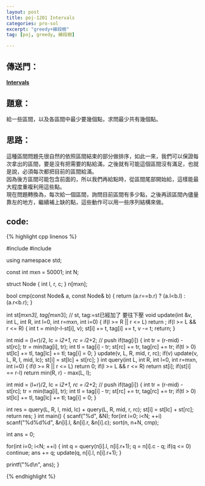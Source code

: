 ```yaml
---
layout: post
title: poj-1201 Intervals
categories: pro-sol
excerpt: "greedy+線段樹"
tag: [poj, greedy, 線段樹]

---
```


## 傳送門：

#### [Intervals](http://poj.org/problem?id=1201)

## 題意：

給一些區間，以及各區間中最少要幾個點，求問最少共有幾個點。

## 思路：

這種區間問題先很自然的依照區間結束的部分做排序，如此一來，我們可以保證每次拿出的區間，要是沒有把需要的點給滿，之後就有可能這個區間沒有滿足，也就是說，必須每次都把目前的區間給滿。  
因為後方區間可能包含前面的，所以我們再給點時，從區間尾部開始給，這樣能最大程度重複利用這些點。  
現在問題轉換為，每次給一個區間，詢問目前區間有多少點，之後再該區間內儘量靠左的地方，繼續補上缺的點，這些動作可以用一些序列結構來做。

## code:

{% highlight cpp linenos %}

#include <cstdio>
#include <algorithm>

using namespace std;

const int mxn = 50001;
int N;

struct Node {
  int l, r, c;
} n[mxn];

bool cmp(const Node& a, const Node& b) {
  return (a.r==b.r) ? (a.l<b.l) : (a.r<b.r);
}

int st[mxn*3], tag[mxn*3];    // st, tag:=st已經加了 要往下壓
void update(int &v, int L, int R, int l=0, int r=mxn, int i=0) {
  if(l >= R || r <= L) return ;
  if(l >= L && r <= R) {
    int t = min(r-l-st[i], v);
    st[i] += t, tag[i] += t, v -= t;
    return;
  }
    
  int mid = (l+r)/2, lc = i*2+1, rc = i*2+2;
  // push
  if(tag[i]) {
    int tr = (r-mid) - st[rc];
    tr = min(tag[i], tr);
    int tl = tag[i] - tr;
    st[rc] += tr, tag[rc] += tr;
    if(tl > 0) st[lc] += tl, tag[lc] += tl;
    tag[i] = 0;
  }
  update(v, L, R, mid, r, rc);
  if(v) update(v, L, R, l, mid, lc);
  st[i] = st[lc] + st[rc];
}
int query(int L, int R, int l=0, int r=mxn, int i=0) {
  if(l >= R || r <= L) return 0;
  if(l >= L && r <= R) return st[i];
  if(st[i] == r-l) return min(R, r) - max(L, l);
    
  int mid = (l+r)/2, lc = i*2+1, rc = i*2+2;
  // push
  if(tag[i]) {
    int tr = (r-mid) - st[rc];
    tr = min(tag[i], tr);
    int tl = tag[i] - tr;
    st[rc] += tr, tag[rc] += tr;
    if(tl > 0) st[lc] += tl, tag[lc] += tl;
    tag[i] = 0;
  }

  int res = query(L, R, l, mid, lc) + query(L, R, mid, r, rc);
  st[i] = st[lc] + st[rc];
  return res;
}
int main() {
  scanf("%d", &N);
  for(int i=0; i<N; ++i)
    scanf("%d%d%d", &n[i].l, &n[i].r, &n[i].c);
  sort(n, n+N, cmp);

  int ans = 0;

  for(int i=0; i<N; ++i) {
    int q = query(n[i].l, n[i].r+1);
    q = n[i].c - q;
    if(q <= 0) continue;
    ans += q;
    update(q, n[i].l, n[i].r+1);
  }

  printf("%d\n", ans);
}

{% endhighlight %}
